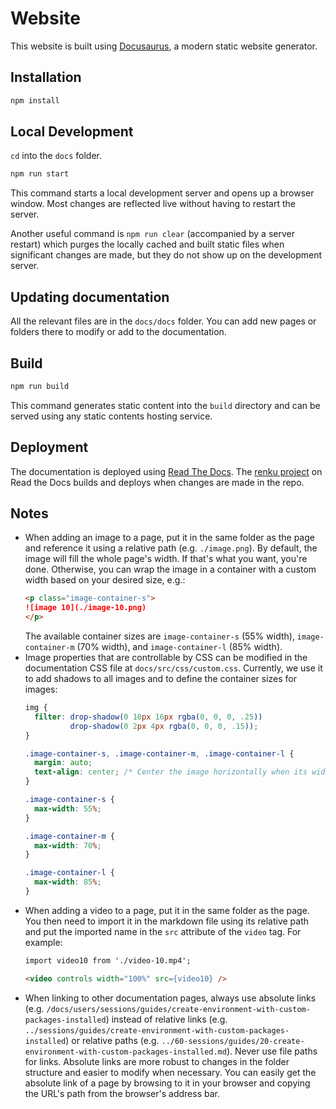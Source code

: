 # Website

This website is built using [Docusaurus](https://docusaurus.io/), a modern static website generator.

## Installation

```bash
npm install
```

## Local Development

`cd` into the `docs` folder.

```bash
npm run start
```

This command starts a local development server and opens up a browser window. Most changes are reflected live without having to restart the server.

Another useful command is `npm run clear` (accompanied by a server restart) which purges the locally 
cached and built static files when significant changes are made, but they do not
show up on the development server.

## Updating documentation

All the relevant files are in the `docs/docs` folder. You can add new pages or folders there to modify or add to the documentation.

## Build

```bash
npm run build
```

This command generates static content into the `build` directory and can be served using any static contents hosting service.

## Deployment

The documentation is deployed using [Read The Docs](https://about.readthedocs.com/). 
The [renku project](https://app.readthedocs.org/projects/renku/) on Read the Docs
builds and deploys when changes are made in the repo.

## Notes

* When adding an image to a page, put it in the same folder as the page and reference it using a relative path (e.g. `./image.png`). By default, the image will fill the whole page's width. If that's what you want, you're done. Otherwise, you can wrap the image in a container with a custom width based on your desired size, e.g.:
    ```md
    <p class="image-container-s">
    ![image 10](./image-10.png)
    </p>
    ```
    The available container sizes are `image-container-s` (55% width), `image-container-m` (70% width), and `image-container-l` (85% width).
* Image properties that are controllable by CSS can be modified in the documentation CSS file at `docs/src/css/custom.css`. Currently, we use it to add shadows to all images and to define the container sizes for images:
    ```css
    img {
      filter: drop-shadow(0 10px 16px rgba(0, 0, 0, .25))
              drop-shadow(0 2px 4px rgba(0, 0, 0, .15));
    }

    .image-container-s, .image-container-m, .image-container-l {
      margin: auto;
      text-align: center; /* Center the image horizontally when its width is narrower than the max-width*/
    }

    .image-container-s {
      max-width: 55%;
    }

    .image-container-m {
      max-width: 70%;
    }

    .image-container-l {
      max-width: 85%;
    }
    ```
* When adding a video to a page, put it in the same folder as the page. You then need to import it in the markdown file using its relative path and put the imported name in the `src` attribute of the `video` tag. For example:
    ```md
    import video10 from './video-10.mp4';

    <video controls width="100%" src={video10} />
    ```
* When linking to other documentation pages, always use absolute links (e.g. `/docs/users/sessions/guides/create-environment-with-custom-packages-installed`) instead of relative links (e.g. `../sessions/guides/create-environment-with-custom-packages-installed`) or relative paths (e.g. `../60-sessions/guides/20-create-environment-with-custom-packages-installed.md`). Never use file paths for links. Absolute links are more robust to changes in the folder structure and easier to modify when necessary. You can easily get the absolute link of a page by browsing to it in your browser and copying the URL's path from the browser's address bar.
